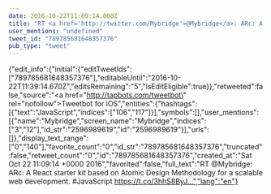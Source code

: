 ```yaml
---
date: 2016-10-22T11:09:14.000Z
title: "RT <a href='http://twitter.com/Mybridge'>@Mybridge</a>: ARc: A React starter kit based on Atomic Design Methodology for a scalable web development. #JavaScript https://t.co/3hhS8ByJ…″"
user_mentions: "undefined"
tweet_id: "789785681648357376"
pub_type: "tweet"
---
```

{"edit_info":{"initial":{"editTweetIds":["789785681648357376"],"editableUntil":"2016-10-22T11:39:14.670Z","editsRemaining":"5","isEditEligible":true}},"retweeted":false,"source":"<a href=\"http://tapbots.com/tweetbot\" rel=\"nofollow\">Tweetbot for iΟS</a>","entities":{"hashtags":[{"text":"JavaScript","indices":["106","117"]}],"symbols":[],"user_mentions":[{"name":"Mybridge","screen_name":"Mybridge","indices":["3","12"],"id_str":"2596989619","id":"2596989619"}],"urls":[]},"display_text_range":["0","140"],"favorite_count":"0","id_str":"789785681648357376","truncated":false,"retweet_count":"0","id":"789785681648357376","created_at":"Sat Oct 22 11:09:14 +0000 2016","favorited":false,"full_text":"RT @Mybridge: ARc: A React starter kit based on Atomic Design Methodology for a scalable web development. #JavaScript https://t.co/3hhS8ByJ…","lang":"en"}
